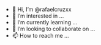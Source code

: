 - 👋 Hi, I’m @rafaelcruzxx
- 👀 I’m interested in ...
- 🌱 I’m currently learning ...
- 💞️ I’m looking to collaborate on ...
- 📫 How to reach me ...

<!---
rafaelcruzxx/rafaelcruzxx is a ✨ special ✨ repository because its `README.md` (this file) appears on your GitHub profile.
You can click the Preview link to take a look at your changes.
--->
